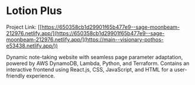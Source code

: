 # Lotion Plus

Project Link: [[https://650358cb1d29901f65b477e9--sage-moonbeam-212976.netlify.app/](https://650358cb1d29901f65b477e9--sage-moonbeam-212976.netlify.app/](https://main--visionary-pothos-e53438.netlify.app/))

Dynamic note-taking website with seamless page parameter adaptation, powered by AWS DynamoDB, Lambda, Python, and Terraform. Contains an interactive frontend using React.js, CSS, JavaScript, and HTML for a user-friendly experience.
<br/>






